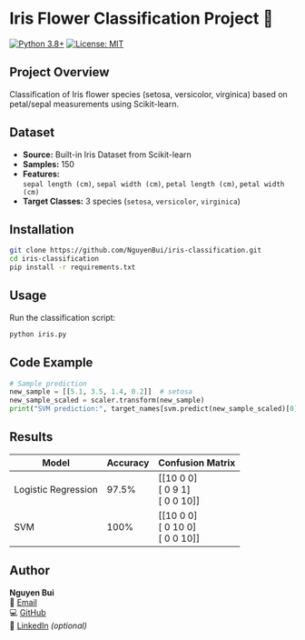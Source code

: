 # Iris Flower Classification Project 🌸

[![Python 3.8+](https://img.shields.io/badge/python-3.8%2B-blue.svg)](https://www.python.org/downloads/)
[![License: MIT](https://img.shields.io/badge/License-MIT-yellow.svg)](https://opensource.org/licenses/MIT)

## Project Overview
Classification of Iris flower species (setosa, versicolor, virginica) based on petal/sepal measurements using Scikit-learn.

## Dataset
- **Source:** Built-in Iris Dataset from Scikit-learn
- **Samples:** 150
- **Features:**  
  `sepal length (cm)`, `sepal width (cm)`, `petal length (cm)`, `petal width (cm)`
- **Target Classes:** 3 species (`setosa`, `versicolor`, `virginica`)

## Installation
```bash
git clone https://github.com/NguyenBui/iris-classification.git
cd iris-classification
pip install -r requirements.txt
```

## Usage
Run the classification script:
```bash
python iris.py
```

## Code Example
```python
# Sample prediction
new_sample = [[5.1, 3.5, 1.4, 0.2]]  # setosa
new_sample_scaled = scaler.transform(new_sample)
print("SVM prediction:", target_names[svm.predict(new_sample_scaled)[0]])
```

## Results
| Model               | Accuracy | Confusion Matrix                          |
|---------------------|----------|-------------------------------------------|
| Logistic Regression | 97.5%    | [[10  0   0]<br> [ 0  9   1]<br> [ 0  0 10]] |
| SVM                 | 100%     | [[10  0   0]<br> [ 0 10   0]<br> [ 0  0 10]] |

## Author
**Nguyen Bui**  
📧 [Email](mailto:buidangnguyen01012005@gmail.com)  
💻 [GitHub](https://github.com/NguyenBui)  
🔗 [LinkedIn](https://linkedin.com/in/nguyenbui) *(optional)*